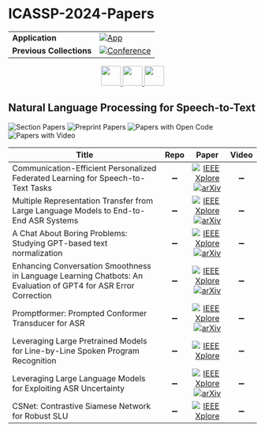 # ICASSP-2024-Papers

<table>
    <tr>
        <td><strong>Application</strong></td>
        <td>
            <a href="https://huggingface.co/spaces/DmitryRyumin/NewEraAI-Papers" style="float:left;">
                <img src="https://img.shields.io/badge/🤗-NewEraAI--Papers-FFD21F.svg" alt="App" />
            </a>
        </td>
    </tr>
    <tr>
        <td><strong>Previous Collections</strong></td>
        <td>
            <a href="https://github.com/DmitryRyumin/ICASSP-2023-24-Papers/blob/main/README_2023.md">
                <img src="http://img.shields.io/badge/ICASSP-2023-0073AE.svg" alt="Conference">
            </a>
        </td>
    </tr>
</table>

<div align="center">
    <a href="https://github.com/DmitryRyumin/ICASSP-2023-24-Papers/blob/main/sections/2024/main/GC-L4.md">
        <img src="https://cdn.jsdelivr.net/gh/DmitryRyumin/NewEraAI-Papers@main/images/left.svg" width="40" alt="" />
    </a>
    <a href="https://github.com/DmitryRyumin/ICASSP-2023-24-Papers/">
        <img src="https://cdn.jsdelivr.net/gh/DmitryRyumin/NewEraAI-Papers@main/images/home.svg" width="40" alt="" />
    </a>
    <a href="https://github.com/DmitryRyumin/ICASSP-2023-24-Papers/blob/main/sections/2024/main/SLP-L24.md">
        <img src="https://cdn.jsdelivr.net/gh/DmitryRyumin/NewEraAI-Papers@main/images/right.svg" width="40" alt="" />
    </a>
</div>

## Natural Language Processing for Speech-to-Text

![Section Papers](https://img.shields.io/badge/Section%20Papers-8-42BA16) ![Preprint Papers](https://img.shields.io/badge/Preprint%20Papers-6-b31b1b) ![Papers with Open Code](https://img.shields.io/badge/Papers%20with%20Open%20Code-0-1D7FBF) ![Papers with Video](https://img.shields.io/badge/Papers%20with%20Video-0-FF0000)

| **Title** | **Repo** | **Paper** | **Video** |
|-----------|:--------:|:---------:|:---------:|
| Communication-Efficient Personalized Federated Learning for Speech-to-Text Tasks | :heavy_minus_sign: | [![IEEE Xplore](https://img.shields.io/badge/IEEE-10447662-E4A42C.svg)](https://ieeexplore.ieee.org/document/10447662) <br/> [![arXiv](https://img.shields.io/badge/arXiv-2401.10070-b31b1b.svg)](https://www.arxiv.org/abs/2401.10070) | :heavy_minus_sign: |
| Multiple Representation Transfer from Large Language Models to End-to-End ASR Systems | :heavy_minus_sign: | [![IEEE Xplore](https://img.shields.io/badge/IEEE-10448022-E4A42C.svg)](https://ieeexplore.ieee.org/document/10448022) <br/> [![arXiv](https://img.shields.io/badge/arXiv-2309.04031-b31b1b.svg)](https://arxiv.org/abs/2309.04031) | :heavy_minus_sign: |
| A Chat About Boring Problems: Studying GPT-based text normalization | :heavy_minus_sign: | [![IEEE Xplore](https://img.shields.io/badge/IEEE-10447169-E4A42C.svg)](https://ieeexplore.ieee.org/document/10447169) <br/> [![arXiv](https://img.shields.io/badge/arXiv-2309.13426-b31b1b.svg)](https://arxiv.org/abs/2309.13426) | :heavy_minus_sign: |
| Enhancing Conversation Smoothness in Language Learning Chatbots: An Evaluation of GPT4 for ASR Error Correction | :heavy_minus_sign: | [![IEEE Xplore](https://img.shields.io/badge/IEEE-10447641-E4A42C.svg)](https://ieeexplore.ieee.org/document/10447641) <br/> [![arXiv](https://img.shields.io/badge/arXiv-2307.09744-b31b1b.svg)](https://arxiv.org/abs/2307.09744) | :heavy_minus_sign: |
| Promptformer: Prompted Conformer Transducer for ASR | :heavy_minus_sign: | [![IEEE Xplore](https://img.shields.io/badge/IEEE-10446748-E4A42C.svg)](https://ieeexplore.ieee.org/document/10446748) <br/> [![arXiv](https://img.shields.io/badge/arXiv-2401.07360-b31b1b.svg)](https://arxiv.org/abs/2401.07360) | :heavy_minus_sign: |
| Leveraging Large Pretrained Models for Line-by-Line Spoken Program Recognition | :heavy_minus_sign: | [![IEEE Xplore](https://img.shields.io/badge/IEEE-10448435-E4A42C.svg)](https://ieeexplore.ieee.org/document/10448435) | :heavy_minus_sign: |
| Leveraging Large Language Models for Exploiting ASR Uncertainty | :heavy_minus_sign: | [![IEEE Xplore](https://img.shields.io/badge/IEEE-10446132-E4A42C.svg)](https://ieeexplore.ieee.org/document/10446132) <br/> [![arXiv](https://img.shields.io/badge/arXiv-2309.04842-b31b1b.svg)](https://arxiv.org/abs/2309.04842) | :heavy_minus_sign: |
| CSNet: Contrastive Siamese Network for Robust SLU | :heavy_minus_sign: | [![IEEE Xplore](https://img.shields.io/badge/IEEE-10448083-E4A42C.svg)](https://ieeexplore.ieee.org/document/10448083) | :heavy_minus_sign: |


